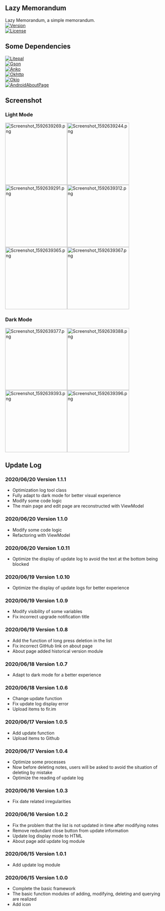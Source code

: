## Lazy Memorandum

Lazy Memorandum, a simple memorandum.<br/>
[![Version](https://img.shields.io/badge/Version-1.1.1-brightgreen.svg)](https://github.com/jxnflzc/Lazy-Memorandum)<br/>
[![License](https://img.shields.io/badge/License-GPLv3.0-blue)](https://github.com/jxnflzc/Lazy-Memorandum/blob/master/LICENSE)

## Some Dependencies

[![Litepal](https://img.shields.io/badge/Litepal-3.1.1-blueviolet)](https://github.com/LitePalFramework/LitePal)<br/>
[![Gson](https://img.shields.io/badge/Gson-2.8.6-blueviolet)](https://github.com/google/gson)<br/>
[![Anko](https://img.shields.io/badge/Anko-0.10.8-blueviolet)](https://github.com/Kotlin/anko)<br/>
[![Okhttp](https://img.shields.io/badge/Okhttp-4.7.2-blueviolet)](https://github.com/square/okhttp)<br/>
[![Okio](https://img.shields.io/badge/Okio-2.6.0-blueviolet)](https://github.com/square/okio)<br/>
[![AndroidAboutPage](https://img.shields.io/badge/AndroidAboutPage-1.2.6-blueviolet)](https://github.com/medyo/android-about-page)

## Screenshot

### Light Mode

<img src="https://i.loli.net/2020/06/20/1h3qZI4cUWzDQdv.png" alt="Screenshot_1592639269.png" title="Memorandum List" width="200px" /><img src="https://i.loli.net/2020/06/20/n6eb2y8B1k7mQEt.png" alt="Screenshot_1592639244.png" title="Add Page" width="200px" /><img src="https://i.loli.net/2020/06/20/OQoXub4qlCT5YfU.png" alt="Screenshot_1592639291.png" title="Edit Page" width="200px" /><img src="https://i.loli.net/2020/06/20/AaoLzvTXNOSJEtP.png" alt="Screenshot_1592639312.png" title="Search" width="200px" /><img src="https://i.loli.net/2020/06/20/hkF35vemWVOyRE6.png" alt="Screenshot_1592639365.png" title="About Page" width="200px" /><img src="https://i.loli.net/2020/06/20/Z5a2fdACXwVQkrU.png" alt="Screenshot_1592639367.png" title="Update Log" width="200px" />

### Dark Mode

<img src="https://i.loli.net/2020/06/20/qbvgRSaxTykmfct.png" alt="Screenshot_1592639377.png" title="Memorandum List" width="200px" /><img src="https://i.loli.net/2020/06/20/TSFYbgJj6nmsWvM.png" alt="Screenshot_1592639388.png" title="Edit Page" width="200px" /><img src="https://i.loli.net/2020/06/20/uzwbTj1hWx4VSne.png" alt="Screenshot_1592639393.png" title="About Page" width="200px" /><img src="https://i.loli.net/2020/06/20/rmdphFBK9Wz7bYZ.png" alt="Screenshot_1592639396.png" title="Update Log" width="200px" />

## Update Log

### 2020/06/20 Version 1.1.1

* Optimization log tool class
* Fully adapt to dark mode for better visual experience
* Modify some code logic
* The main page and edit page are reconstructed with ViewModel

### 2020/06/20 Version 1.1.0

* Modify some code logic
* Refactoring with ViewModel

### 2020/06/20 Version 1.0.11

* Optimize the display of update log to avoid the text at the bottom being blocked

### 2020/06/19 Version 1.0.10

* Optimize the display of update logs for better experience

### 2020/06/19 Version 1.0.9

* Modify visibility of some variables
* Fix incorrect upgrade notification title

### 2020/06/19 Version 1.0.8

* Add the function of long press deletion in the list
* Fix incorrect GitHub link on about page
* About page added historical version module

### 2020/06/18 Version 1.0.7

* Adapt to dark mode for a better experience

### 2020/06/18 Version 1.0.6

* Change update function
* Fix update log display error
* Upload items to fir.im

### 2020/06/17 Version 1.0.5

* Add update function
* Upload items to Github

### 2020/06/17 Version 1.0.4

* Optimize some processes
* Now before deleting notes, users will be asked to avoid the situation of deleting by mistake
* Optimize the reading of update log

### 2020/06/16 Version 1.0.3

* Fix date related irregularities

### 2020/06/16 Version 1.0.2

* Fix the problem that the list is not updated in time after modifying notes
* Remove redundant close button from update information
* Update log display mode to HTML
* About page add update log module

### 2020/06/15 Version 1.0.1

* Add update log module

### 2020/06/15 Version 1.0.0
* Complete the basic framework
* The basic function modules of adding, modifying, deleting and querying are realized
* Add icon
